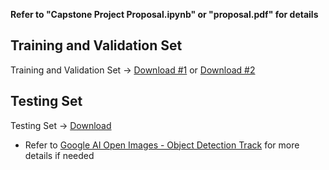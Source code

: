 **Refer to "Capstone Project Proposal.ipynb" or "proposal.pdf" for details**

## Training and Validation Set

Training and Validation Set -> [Download #1](https://www.figure-eight.com/dataset/open-images-annotated-with-bounding-boxes/) or [Download #2](https://github.com/cvdfoundation/open-images-dataset#download-images-with-bounding-boxes-annotations)

## Testing Set

Testing Set -> [Download](https://requestor-proxy.figure-eight.com/figure_eight_datasets/open-images/test_challenge.zip)
 - Refer to [Google AI Open Images - Object Detection Track](https://www.kaggle.com/c/google-ai-open-images-object-detection-track/data) for more details if needed
